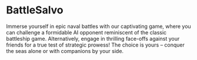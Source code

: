 # BattleSalvo

Immerse yourself in epic naval battles with our captivating game, where you can challenge a formidable AI opponent reminiscent of the classic battleship game. Alternatively, engage in thrilling face-offs against your friends for a true test of strategic prowess! The choice is yours – conquer the seas alone or with companions by your side.
